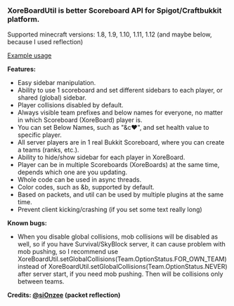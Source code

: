 ### XoreBoardUtil is better Scoreboard API for Spigot/Craftbukkit platform.

Supported minecraft versions: 1.8, 1.9, 1.10, 1.11, 1.12 (and maybe below, because I used reflection)

[Example usage](https://github.com/haelexuis/XoreBoardUtil/wiki/Usage)

**Features:**
* Easy sidebar manipulation.
* Ability to use 1 scoreboard and set different sidebars to each player, or shared (global) sidebar.
* Player collisions disabled by default.
* Always visible team prefixes and below names for everyone, no matter in which Scoreboard (XoreBoard) player is.
* You can set Below Names, such as "&c❤", and set health value to specific player.
* All server players are in 1 real Bukkit Scoreboard, where you can create a teams (ranks, etc.).
* Ability to hide/show sidebar for each player in XoreBoard.
* Player can be in multiple Scoreboards (XoreBoards) at the same time, depends which one are you updating.
* Whole code can be used in async threads.
* Color codes, such as &b, supported by default.
* Based on packets, and util can be used by multiple plugins at the same time.
* Prevent client kicking/crashing (if you set some text really long)

**Known bugs:**
* When you disable global collisions, mob collisions will be disabled as well, so if you have Survival/SkyBlock server, it can cause problem with mob pushing, so I recommend use XoreBoardUtil.setGlobalCollisions(Team.OptionStatus.FOR_OWN_TEAM) instead of XoreBoardUtil.setGlobalCollisions(Team.OptionStatus.NEVER) after server start, if you need mob pushing. Then will be collisions only between teams.

**Credits: [@siOnzee](https://github.com/sionzeecz) (packet reflection)**
